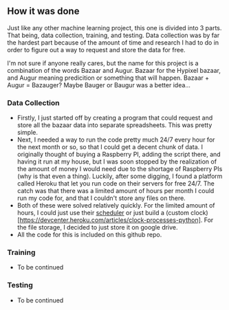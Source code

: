 How it was done
-----
Just like any other machine learning project, this one is divided into 3 parts. That being, data collection, training, and testing. Data collection was by far the hardest part because of the amount of time and research I had to do in order to figure out a way to request and store the data for free.

I'm not sure if anyone really cares, but the name for this project is a combination of the words Bazaar and Augur. Bazaar for the Hypixel bazaar, and Augur meaning predicition or something that will happen. Bazaar + Augur = Bazauger? Maybe Bauger or Baugur was a better idea...

### Data Collection
- Firstly, I just started off by creating a program that could request and store all the bazaar data into separate spreadsheets. This was pretty simple.
- Next, I needed a way to run the code pretty much 24/7 every hour for the next month or so, so that I could get a decent chunk of data. I originally thought of buying a Raspberry PI, adding the script there, and having it run at my house, but I was soon stopped by the realization of the amount of money I would need due to the shortage of Raspberry PIs (why is that even a thing). Luckily, after some digging, I found a platform called Heroku that let you run code on their servers for free 24/7. The catch was that there was a limited amount of hours per month I could run my code for, and that I couldn't store any files on there.
- Both of these were solved relatively quickly. For the limited amount of hours, I could just use their [scheduler](https://devcenter.heroku.com/articles/scheduler) or just build a (custom clock)[https://devcenter.heroku.com/articles/clock-processes-python]. For the file storage, I decided to just store it on google drive.
- All the code for this is included on this github repo.

### Training
- To be continued

### Testing
- To be continued

